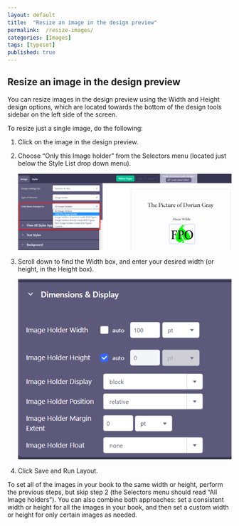 ```yaml
---
layout: default
title:  "Resize an image in the design preview"
permalink:  /resize-images/
categories: [Images]
tags: [typeset]
published: true
---
```


<section data-type="chapter" class="hsecchapter" data-hederis-type="hsecchapter" id="resize-images" data-pi-attrs="id: resize-images; data-tags: typeset;" role="doc-chapter" data-tags="typeset" data-author-name=" " data-book-title=" " title="Resize an image in the design preview"><h1 data-hederis-type="hblkchaptitle" class="hblkchaptitle" id="p0tfeVemT">Resize an image in the design preview</h1><p class="hblkp" data-hederis-type="hblkp" id="pGp1pLIdt">You can resize images in the design preview using the Width and Height design options, which are located towards the bottom of the design tools sidebar on the left side of the screen. </p><p class="hblkp" data-hederis-type="hblkp" id="pEyBhxEWU">To resize just a single image, do the following:</p><ol class="hwprnumlist" data-hederis-type="hwprnumlist" id="phFaNPx2H"><li class="hblkoli" data-hederis-type="hblkoli" id="liDa7sakWm"><p class="hblkoli" data-hederis-type="hblklip" id="pOX6gQVXx">Click on the image in the design preview.</p></li><li class="hblkoli" data-hederis-type="hblkoli" id="liBQCjW6Al"><p class="hblkoli" data-hederis-type="hblklip" id="p7Z2owr06">Choose &#8220;Only this Image holder&#8221; from the Selectors menu (located just below the Style List drop down menu).</p><img data-hederis-type="hblkimg" class="hblkimg" id="pCaiVtuAM" src="/images/resize_img_1.png" data-img-src="resize_img_1.png"/></li><li class="hblkoli" data-hederis-type="hblkoli" id="liKfyaw89u"><p class="hblkoli" data-hederis-type="hblklip" id="pq1FEtJMv">Scroll down to find the Width box, and enter your desired width (or height, in the Height box).</p><img data-hederis-type="hblkimg" class="hblkimg" id="pUWESupL0" src="/images/resize_img_2.png" data-img-src="resize_img_2.png"/></li><li class="hblkoli" data-hederis-type="hblkoli" id="libqlY34re"><p class="hblkoli" data-hederis-type="hblklip" id="pEDTEhdZo">Click Save and Run Layout.</p></li></ol><p class="hblkp" data-hederis-type="hblkp" id="pGRcDCGHA">To set all of the images in your book to the same width or height, perform the previous steps, but skip step 2 (the Selectors menu should read &#8220;All Image holders&#8221;). You can also combine both approaches: set a consistent width or height for all the images in your book, and then set a custom width or height for only certain images as needed.</p></section>